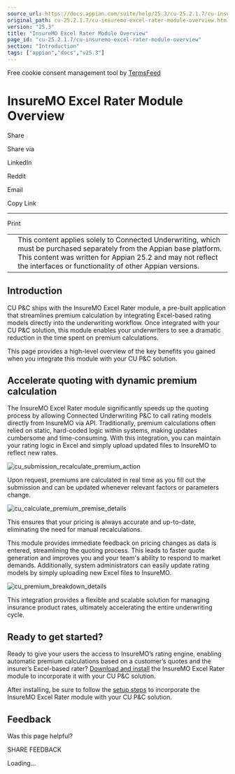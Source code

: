 ```yaml
---
source_url: https://docs.appian.com/suite/help/25.3/cu-25.2.1.7/cu-insuremo-excel-rater-module-overview.html
original_path: cu-25.2.1.7/cu-insuremo-excel-rater-module-overview.html
version: "25.3"
title: "InsureMO Excel Rater Module Overview"
page_id: "cu-25.2.1.7/cu-insuremo-excel-rater-module-overview"
section: "Introduction"
tags: ["appian","docs","v25.3"]
---
```



Free cookie consent management tool by [TermsFeed](https://www.termsfeed.com/)

# InsureMO Excel Rater Module Overview

Share

Share via

LinkedIn

Reddit

Email

Copy Link

* * *

Print

<table><tbody><tr><td><i class="fa fa-check-square-o" aria-hidden="true"></i></td><td>This content applies solely to Connected Underwriting, which must be purchased separately from the Appian base platform. This content was written for Appian 25.2 and may not reflect the interfaces or functionality of other Appian versions.</td></tr></tbody></table>

## Introduction

CU P&C ships with the InsureMO Excel Rater module, a pre-built application that streamlines premium calculation by integrating Excel-based rating models directly into the underwriting workflow. Once integrated with your CU P&C solution, this module enables your underwriters to see a dramatic reduction in the time spent on premium calculations.

This page provides a high-level overview of the key benefits you gained when you integrate this module with your CU P&C solution.

## Accelerate quoting with dynamic premium calculation

The InsureMO Excel Rater module significantly speeds up the quoting process by allowing Connected Underwriting P&C to call rating models directly from InsureMO via API. Traditionally, premium calculations often relied on static, hard-coded logic within systems, making updates cumbersome and time-consuming. With this integration, you can maintain your rating logic in Excel and simply upload updated files to InsureMO to reflect new rates.

![cu_submission_recalculate_premium_action](images/cu_submission_recalculate_premium_action.png)

Upon request, premiums are calculated in real time as you fill out the submission and can be updated whenever relevant factors or parameters change.

![cu_calculate_premium_premise_details](images/cu_calculate_premium_premise_details.png)

This ensures that your pricing is always accurate and up-to-date, eliminating the need for manual recalculations.

This module provides immediate feedback on pricing changes as data is entered, streamlining the quoting process. This leads to faster quote generation and improves you and your team's ability to respond to market demands. Additionally, system administrators can easily update rating models by simply uploading new Excel files to InsureMO.

![cu_premium_breakdown_details](images/cu_premium_breakdown_details.png)

This integration provides a flexible and scalable solution for managing insurance product rates, ultimately accelerating the entire underwriting cycle.

## Ready to get started?

Ready to give your users the access to InsureMO’s rating engine, enabling automatic premium calculations based on a customer’s quotes and the insurer’s Excel-based rater? [Download and install](install-insuremo-excel-rater-module.html) the InsureMO Excel Rater module to incorporate it with your CU P&C solution.

After installing, be sure to follow the [setup steps](setup-insuremo-excel-rater-module.html) to incorporate the InsureMO Excel Rater module with your CU P&C solution.

## Feedback

Was this page helpful?

SHARE FEEDBACK

Loading...